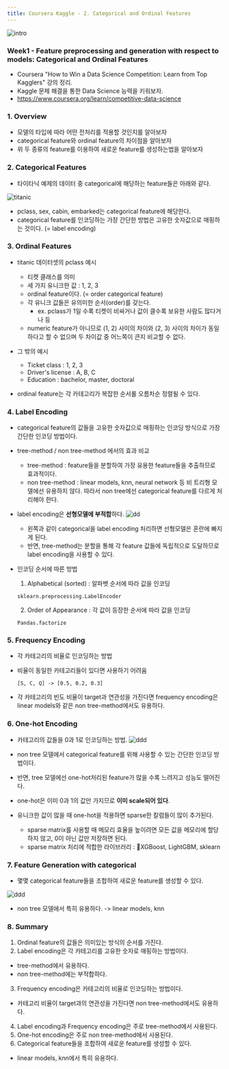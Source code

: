 ```yaml
---
title: Coursera Kaggle - 2. Categorical and Ordinal Features
---
```


![intro](../img/posts/20190730_coursera_kaggle_intro.png)



### Week1 - Feature preprocessing and generation with respect to models: Categorical and Ordinal Features
- Coursera "How to Win a Data Science Competition: Learn from Top Kagglers" 강의 정리.
- Kaggle 문제 해결을 통한 Data Science 능력을 키워보자.
- https://www.coursera.org/learn/competitive-data-science


### 1. Overview

- 모델의 타입에 따라 어떤 전처리를 적용할 것인지를 알아보자
- categorical feature와 ordinal feature의 차이점을 알아보자
- 위 두 종류의 feature를 이용하여 새로운 feature를 생성하는법을 알아보자

### 2. Categorical Features

- 타이타닉 예제의 데이터 중 categorical에 해당하는 feature들은 아래와 같다.

![titanic](../img/posts/20190731_tatanic_dataset.png)

- pclass, sex, cabin, embarked는 categorical feature에 해당한다.
- categorical feature를 인코딩하는 가장 간단한 방법은 고유한 숫자값으로 매핑하는 것이다. (= label encoding)


### 3. Ordinal Features

- titanic 데이터셋의 pclass 예시
  - 티켓 클래스를 의미
  - 세 가지 유니크한 값 : 1, 2, 3
  - ordinal feature이다. (= order categorical feature)
  - 각 유니크 값들은 유의미한 순서(order)를 갖는다.
    - ex. pclass가 1일 수록 티켓이 비싸거나 값이 클수록 보유한 사람도 많다거나 등
  - numeric feature가 아니므로 (1, 2) 사이의 차이와 (2, 3) 사이의 차이가 동일하다고 할 수 없으며 두 차이값 중 어느쪽이 큰지 비교할 수 없다.

- 그 밖의 예시
  - Ticket class : 1, 2, 3
  - Driver's license : A, B, C
  - Education : bachelor, master, doctoral
- ordinal feature는 각 카테고리가 복잡한 순서롤 오름차순 정렬될 수 있다.

### 4. Label Encoding

- categorical feature의 값들을 고유한 숫자값으로 매핑하는 인코딩 방식으로 가장 간단한 인코딩 방법이다.
- tree-method / non tree-method 에서의 효과 비교
  - tree-method : feature들을 분할하여 가장 유용한 feature들을 추출하므로 효과적이다.
  - non tree-method : linear models, knn, neural network 등 비 트리형 모델에선 유용하지 않다. 따라서 non tree에선 categorical feature를 다르게 처리해야 한다.

- label encoding은 <b>선형모델에 부적합</b>하다.
  ![dd](../img/posts/20190731_categorical_with_tree_and_non_tree.png)
  - 왼쪽과 같이 categorical을 label encoding 처리하면 선형모델은 혼란에 빠지게 된다.
  - 반면, tree-method는 분할을 통해 각 feature 값들에 독립적으로 도달하므로 label encoding을 사용할 수 있다.

- 인코딩 순서에 따른 방법
  1. Alphabetical (sorted) : 알파벳 순서에 따라 값을 인코딩
  ```
  sklearn.preprocessing.LabelEncoder
  ```
  2. Order of Appearance : 각 값이 등장한 순서에 따라 값을 인코딩
  ```
  Pandas.factorize
  ```


### 5. Frequency Encoding

- 각 카테고리의 비율로 인코딩하는 방법
- 비율이 동일한 카테고리들이 있다면 사용하기 어려움

  ```
  [S, C, Q] -> [0.5, 0.2, 0.3]
  ```
- 각 카테고리의 빈도 비율이 target과 연관성을 가진다면 frequency encoding은 linear models와 같은 non tree-method에서도 유용하다.

### 6. One-hot Encoding

- 카테고리의 값들을 0과 1로 인코딩하는 방법.
![ddd](../img/posts/20190731_one_hot.png)

- non tree 모델에서 categorical feature를 위해 사용할 수 있는 간단한 인코딩 방법이다.
- 반면, tree 모델에선 one-hot처리된 feature가 많을 수록 느려지고 성능도 떨어진다.
- one-hot은 이미 0과 1의 값만 가지므로 <b>이미 scale되어 있다</b>.
- 유니크한 값이 많을 때 one-hot을 적용하면 sparse한 칼럼들이 많이 추가된다.
  - sparse matrix를 사용할 때 메모리 효율을 높이려면 모든 값을 메모리에 할당하지 않고, 0이 아닌 값만 저장하면 된다.
  - sparse matrix 처리에 적합한 라이브러리 : XGBoost, LightGBM, sklearn

### 7. Feature Generation with categorical

- 몇몇 categorical feature들을 조합하여 새로운 feature를 생성할 수 있다.

![ddd](../img/posts/20190731_feature_generation_with_categorical.png)

- non tree 모델에서 특히 유용하다. -> linear models, knn


### 8. Summary

1. Ordinal feature의 값들은 의미있는 방식의 순서를 가진다.
2. Label encoding은 각 카테고리를 고유한 숫자로 매핑하는 방법이다.
  - tree-method에서 유용하다.
  - non tree-method에는 부적합하다.
3. Frequency encoding은 카테고리의 비율로 인코딩하는 방법이다.
  - 카테고리 비율이 target과의 연관성을 가진다면 non tree-method에서도 유용하다.
4. Label encoding과 Frequency encoding은 주로 tree-method에서 사용된다.
5. One-hot encoding은 주로 non tree-method에서 사용된다.
6. Categorical feature들을 조합하여 새로운 feature를 생성할 수 있다.
  - linear models, knn에서 특히 유용하다.
